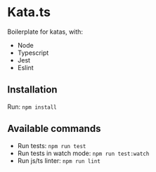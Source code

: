 Kata.ts
=======

Boilerplate for katas, with:

- Node
- Typescript
- Jest
- Eslint

## Installation

Run: `npm install`

## Available commands

- Run tests: `npm run test`
- Run tests in watch mode: `npm run test:watch`
- Run js/ts linter: `npm run lint`
